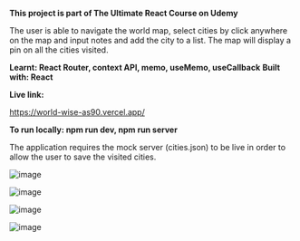 **This project is part of The Ultimate React Course on Udemy**

The user is able to navigate the world map, select cities by click anywhere on the map and input notes and add the city to a list.
The map will display a pin on all the cities visited.

**Learnt: React Router, context API, memo, useMemo, useCallback**
**Built with: React**


**Live link:**

https://world-wise-as90.vercel.app/

**To run locally: npm run dev, npm run server**

The application requires the mock server (cities.json) to be live in order to allow the user to save the visited cities.

![image](https://github.com/adrians90/world-wise/assets/128593202/8446430c-b11f-443c-96b9-e98a517fe822)

![image](https://github.com/adrians90/world-wise/assets/128593202/ad0817bf-46ff-44be-aabf-07dcd35d2637)

![image](https://github.com/adrians90/world-wise/assets/128593202/4b18833c-d01a-4509-94bc-71fb3ed36388)

![image](https://github.com/adrians90/world-wise/assets/128593202/1981b452-0c5f-4ff7-8993-e52ea7f3d481)





